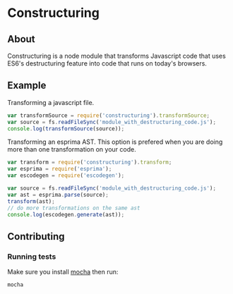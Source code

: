 # Constructuring

## About

Constructuring is a node module that transforms Javascript code that uses ES6's
destructuring feature into code that runs on today's browsers.

## Example

Transforming a javascript file.
```js
var transformSource = require('constructuring').transformSource;
var source = fs.readFileSync('module_with_destructuring_code.js');
console.log(transformSource(source));
```

Transforming an esprima AST. This option is prefered when you are doing
more than one transformation on your code.
```js
var transform = require('constructuring').transform;
var esprima = require('esprima');
var escodegen = require('escodegen');

var source = fs.readFileSync('module_with_destructuring_code.js');
var ast = esprima.parse(source);
transform(ast);
// do more transformations on the same ast
console.log(escodegen.generate(ast));
```

## Contributing

### Running tests

Make sure you install [mocha](http://visionmedia.github.io/mocha/#installation) then run:

```
mocha
```
